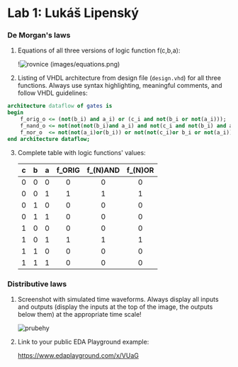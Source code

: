 # Lab 1: Lukáš Lipenský

### De Morgan's laws

1. Equations of all three versions of logic function f(c,b,a):

   !![rovnice](https://user-images.githubusercontent.com/124770381/218708861-3de9970f-7cc0-456c-86cd-81eca42cc3e6.jpg)
(images/equations.png)

2. Listing of VHDL architecture from design file (`design.vhd`) for all three functions. Always use syntax highlighting, meaningful comments, and follow VHDL guidelines:

```vhdl
architecture dataflow of gates is
begin
    f_orig_o <= (not(b_i) and a_i) or (c_i and not(b_i or not(a_i)));
    f_nand_o <= not(not(not(b_i)and a_i) and not(c_i and not(b_i) and a_i);; -- MODIFY THIS FUNCTION
    f_nor_o  <= not(not(a_i)or(b_i)) or not(not(c_i)or b_i or not(a_i));  -- MODIFY THIS FUNCTION
end architecture dataflow;
```

3. Complete table with logic functions' values:

   | **c** | **b** |**a** | **f_ORIG** | **f_(N)AND** | **f_(N)OR** |
   | :-: | :-: | :-: | :-: | :-: | :-: |
   | 0 | 0 | 0 | 0 | 0 | 0 |
   | 0 | 0 | 1 | 1 | 1 | 1 |
   | 0 | 1 | 0 | 0 | 0 | 0 |
   | 0 | 1 | 1 | 0 | 0 | 0 |
   | 1 | 0 | 0 | 0 | 0 | 0 |
   | 1 | 0 | 1 | 1 | 1 | 1 |
   | 1 | 1 | 0 | 0 | 0 | 0 |
   | 1 | 1 | 1 | 0 | 0 | 0 |

### Distributive laws

1. Screenshot with simulated time waveforms. Always display all inputs and outputs (display the inputs at the top of the image, the outputs below them) at the appropriate time scale!

   ![prubehy](https://user-images.githubusercontent.com/124770381/217551205-7b1555d6-f6cc-40c4-8a34-563a16026d46.PNG)


2. Link to your public EDA Playground example:

   https://www.edaplayground.com/x/VUaG
